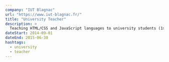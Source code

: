 ```yaml
---
company: "IUT Blagnac"
url: "https://www.iut-blagnac.fr/"
title: "University Teacher"
description: >
  Teaching HTML/CSS and JavaScript languages to university students (1st year).
dateStart: 2014-09-01
dateEnd: 2015-06-30
hashtags:
  - university
  - teacher
---
```

